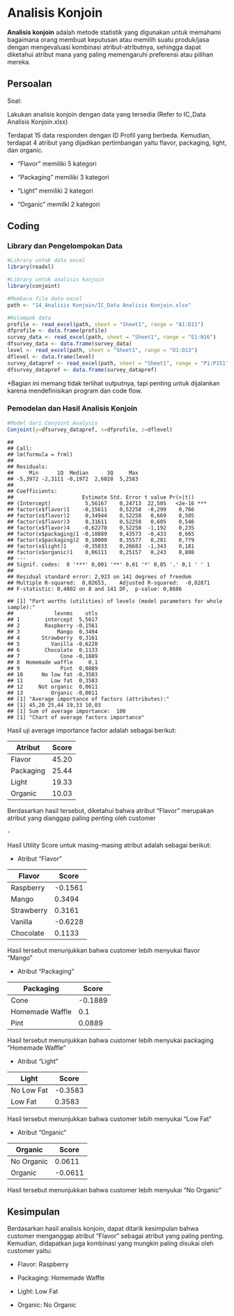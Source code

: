 Analisis Konjoin
================

**Analisis konjoin** adalah metode statistik yang digunakan untuk
memahami bagaimana orang membuat keputusan atau memilih suatu
produk/jasa dengan mengevaluasi kombinasi atribut-atributnya, sehingga
dapat diketahui atribut mana yang paling memengaruhi preferensi atau
pilihan mereka.

## Persoalan

Soal:

Lakukan analisis konjoin dengan data yang tersedia (Refer to IC_Data
Analisis Konjoin.xlsx)

Terdapat 15 data responden dengan ID Profil yang berbeda. Kemudian,
terdapat 4 atribut yang dijadikan pertimbangan yaitu flavor, packaging,
light, dan organic.

- “Flavor” memiliki 5 kategori

- “Packaging” memiliki 3 kategori

- “Light” memiliki 2 kategori

- “Organic” memilki 2 kategori

## Coding

### Library dan Pengelompokan Data

``` r
#Library untuk data excel
library(readxl)

#Library untuk analisis konjoin
library(conjoint)

#Membaca file data excel
path <- "14_Analisis Konjoin/IC_Data Analisis Konjoin.xlsx"

#Kelompok data
profile <- read_excel(path, sheet = "Sheet1", range = "A1:D11")
dfprofile <- data.frame(profile)
survey_data <- read_excel(path, sheet = "Sheet1", range = "E1:N16")
dfsurvey_data <- data.frame(survey_data)
level <- read_excel(path, sheet = "Sheet1", range = "O1:O13")
dflevel <- data.frame(level)
survey_datapref <- read_excel(path, sheet = "Sheet1", range = "P1:P151")
dfsurvey_datapref <- data.frame(survey_datapref)
```

\*Bagian ini memang tidak terlihat outputnya, tapi penting untuk
dijalankan karena mendefinisikan program dan code flow.

### Pemodelan dan Hasil Analisis Konjoin

``` r
#Model dari Conjoint Analysis
Conjoint(y=dfsurvey_datapref, x=dfprofile, z=dflevel)
```

    ## 
    ## Call:
    ## lm(formula = frml)
    ## 
    ## Residuals:
    ##     Min      1Q  Median      3Q     Max 
    ## -5,3972 -2,3111 -0,1972  2,6028  5,2583 
    ## 
    ## Coefficients:
    ##                      Estimate Std. Error t value Pr(>|t|)    
    ## (Intercept)           5,56167    0,24713  22,505   <2e-16 ***
    ## factor(x$flavor)1    -0,15611    0,52258  -0,299    0,766    
    ## factor(x$flavor)2     0,34944    0,52258   0,669    0,505    
    ## factor(x$flavor)3     0,31611    0,52258   0,605    0,546    
    ## factor(x$flavor)4    -0,62278    0,52258  -1,192    0,235    
    ## factor(x$packaging)1 -0,18889    0,43573  -0,433    0,665    
    ## factor(x$packaging)2  0,10000    0,35577   0,281    0,779    
    ## factor(x$light)1     -0,35833    0,26683  -1,343    0,181    
    ## factor(x$organic)1    0,06111    0,25157   0,243    0,808    
    ## ---
    ## Signif. codes:  0 '***' 0,001 '**' 0,01 '*' 0,05 '.' 0,1 ' ' 1
    ## 
    ## Residual standard error: 2,923 on 141 degrees of freedom
    ## Multiple R-squared:  0,02653,    Adjusted R-squared:  -0,02871 
    ## F-statistic: 0,4802 on 8 and 141 DF,  p-value: 0,8686

    ## [1] "Part worths (utilities) of levels (model parameters for whole sample):"
    ##             levnms    utls
    ## 1        intercept  5,5617
    ## 2        Raspberry -0,1561
    ## 3            Mango  0,3494
    ## 4       Strawberry  0,3161
    ## 5          Vanilla -0,6228
    ## 6        Chocolate  0,1133
    ## 7             Cone -0,1889
    ## 8  Homemade waffle     0,1
    ## 9             Pint  0,0889
    ## 10      No low fat -0,3583
    ## 11         Low fat  0,3583
    ## 12     Not organic  0,0611
    ## 13         Organic -0,0611
    ## [1] "Average importance of factors (attributes):"
    ## [1] 45,20 25,44 19,33 10,03
    ## [1] Sum of average importance:  100
    ## [1] "Chart of average factors importance"

Hasil uji average importance factor adalah sebagai berikut:

| Atribut   | Score |
|-----------|-------|
| Flavor    | 45.20 |
| Packaging | 25.44 |
| Light     | 19.33 |
| Organic   | 10.03 |

Berdasarkan hasil tersebut, diketahui bahwa atribut “Flavor” merupakan
atribut yang dianggap paling penting oleh customer

\-

Hasil Utility Score untuk masing-masing atribut adalah sebagai berikut:

- Atribut “Flavor”

| Flavor     | Score   |
|------------|---------|
| Raspberry  | -0.1561 |
| Mango      | 0.3494  |
| Strawberry | 0.3161  |
| Vanilla    | -0.6228 |
| Chocolate  | 0.1133  |

Hasil tersebut menunjukkan bahwa customer lebih menyukai flavor “Mango”

- Atribut “Packaging”

| Packaging       | Score   |
|-----------------|---------|
| Cone            | -0.1889 |
| Homemade Waffle | 0.1     |
| Pint            | 0.0889  |

Hasil tersebut menunjukkan bahwa customer lebih menyukai packaging
“Homemade Waffle”

- Atribut “Light”

| Light      | Score   |
|------------|---------|
| No Low Fat | -0.3583 |
| Low Fat    | 0.3583  |

Hasil tersebut menunjukkan bahwa customer lebih menyukai “Low Fat”

- Atribut “Organic”

| Organic    | Score   |
|------------|---------|
| No Organic | 0.0611  |
| Organic    | -0.0611 |

Hasil tersebut menunjukkan bahwa customer lebih menyukai “No Organic”

## Kesimpulan

Berdasarkan hasil analisis konjoin, dapat ditarik kesimpulan bahwa
customer menganggap atribut “Flavor” sebagai atribut yang paling
penting. Kemudian, didapatkan juga kombinasi yang mungkin paling disukai
oleh customer yaitu:

- Flavor: Raspberry

- Packaging: Homemade Waffle

- Light: Low Fat

- Organic: No Organic

